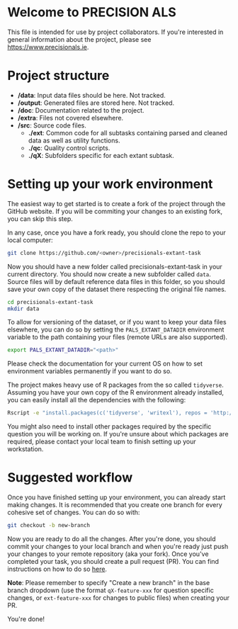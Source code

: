 # Welcome to PRECISION ALS

This file is intended for use by project collaborators. If you're interested in general information about the project, please see <https://www.precisionals.ie>.

# Project structure

- **/data**: Input data files should be here. Not tracked.
- **/output**: Generated files are stored here. Not tracked.
- **/doc**: Documentation related to the project.
- **/extra**: Files not covered elsewhere.
- **/src**: Source code files.
    - **./ext**: Common code for all subtasks containing parsed and cleaned data as well as utility functions.
    - **./qc**: Quality control scripts.
    - **./qX**: Subfolders specific for each extant subtask.

# Setting up your work environment

The easiest way to get started is to create a fork of the project through the GitHub website.
If you will be commiting your changes to an existing fork, you can skip this step.

In any case, once you have a fork ready, you should clone the repo to your local computer:

```sh
git clone https://github.com/<owner>/precisionals-extant-task
```

Now you should have a new folder called precisionals-extant-task in your current directory.
You should now create a new subfolder called `data`. Source files will by default reference data files in this folder, so you should save your own copy of the dataset there respecting the original file names.

```sh
cd precisionals-extant-task
mkdir data
```

To allow for versioning of the dataset, or if you want to keep your data files elsewhere, you can do so by setting the `PALS_EXTANT_DATADIR` environment variable to the path containing your files (remote URLs are also supported).

```sh
export PALS_EXTANT_DATADIR="<path>"
```

Please check the documentation for your current OS on how to set environment variables permanently if you want to do so.

The project makes heavy use of R packages from the so called `tidyverse`. Assuming you have your own copy of the R environment already installed, you can easily install all the dependencies with the following:

```sh
Rscript -e "install.packages(c('tidyverse', 'writexl'), repos = 'http://cran.us.r-project.org')"
```

You might also need to install other packages required by the specific question you will be working on. If you're unsure about which packages are required, please contact your local team to finish setting up your workstation.

# Suggested workflow

Once you have finished setting up your environment, you can already start making changes.
It is recommended that you create one branch for every cohesive set of changes. You can do so with:

```sh
git checkout -b new-branch
```

Now you are ready to do all the changes. After you're done, you should commit your changes to your local branch and when you're ready just push your changes to your remote repository (aka your fork). Once you've completed your task, you should create a pull request (PR). You can find instructions on how to do so [here](https://docs.github.com/en/pull-requests/collaborating-with-pull-requests/proposing-changes-to-your-work-with-pull-requests/creating-a-pull-request).

**Note**: Please remember to specify "Create a new branch" in the base branch dropdown (use the format `qX-feature-xxx` for question specific changes, or `ext-feature-xxx` for changes to public files) when creating your PR.

You're done!